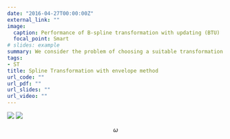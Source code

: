 ```yaml
---
date: "2016-04-27T00:00:00Z"
external_link: ""
image:
  caption: Performance of B-spline transformation with updating (BTU)
  focal_point: Smart
# slides: example
summary: We consider the problem of choosing a suitable transformation of a multivariate response variable using basis spline method. Based on the appropriate transformation method, we use then apply the envelope method to reduce the dimensions of both predictor and response.
tags:
- ST
title: Spline Transformation with envelope method
url_code: ""
url_pdf: ""
url_slides: ""
url_video: ""
---
```



<img src="https://render.githubusercontent.com/render/math?math=%5Ctext%7BAssume%20we%20have%20two%20data%20sets%7D%20%5Censpace%20%5Cmathbf%7BX%7D_%7B1%7D%20%5Censpace%20%20%5Ctext%7Band%7D%20%5Censpace%20%5Cmathbf%7BX%7D_%7B2%7D%20%5Censpace%20%5Ctext%7Bas%20above.%20Under%20the%20structure%2C%20the%20missing%20parts%20are%20denoted%20as%7D%20%5Censpace%20%5Cmathbf%7BX%7D_%7Bk%7D%5E%7B%5Cstar%7D%2C%20%5Censpace%20k%3D1%2C2.">
<img src="https://render.githubusercontent.com/render/math?math=%5Ctext%7BThen%2C%20the%20common%20samples%20are%20denoted%20as%7D%20%5Censpace%20%5Cmathbf%7BX%7D_%7Bk%7D%5E%7Bc%7D%20%5Censpace%20%5Ctext%7Band%20the%20unique%20samples%20are%20denoted%20as%7D%20%5Censpace%20%5Cmathbf%7BX%7D_%7Bk%7D%5E%7Bu%7D%2C%20%5Censpace%20k%3D1%2C2.">

<script type="text/x-mathjax-config">
MathJax.Hub.Config({
tex2jax: {
inlineMath: [['$','$'], ['\\(','\\)']],
processEscapes: true},
jax: ["input/TeX","input/MathML","input/AsciiMath","output/CommonHTML"],
extensions: ["tex2jax.js","mml2jax.js","asciimath2jax.js","MathMenu.js","MathZoom.js","AssistiveMML.js", "[Contrib]/a11y/accessibility-menu.js"],
TeX: {
extensions: ["AMSmath.js","AMSsymbols.js","noErrors.js","noUndefined.js"],
equationNumbers: {
autoNumber: "AMS"
}
}
});
</script>

$$\omega$$